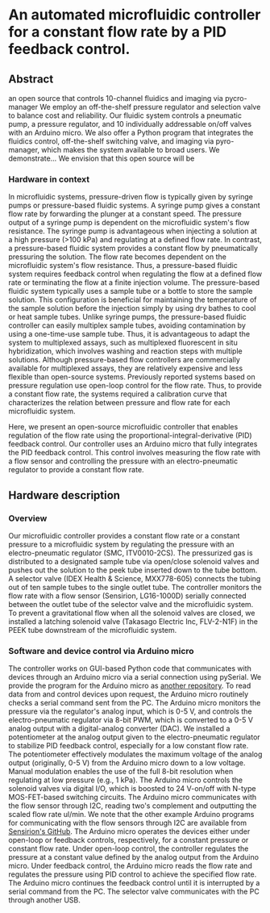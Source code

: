# An automated microfluidic controller for a constant flow rate by a PID feedback control.
## Abstract
an open source that controls 10-channel fluidics and imaging via pycro-manager
We employ an off-the-shelf pressure regulator and selection valve to balance cost and reliability.
Our fluidic system controls a pneumatic pump, a pressure regulator, and 10 individually addressable on/off valves with an Arduino micro.
We also offer a Python program that integrates the fluidics control, off-the-shelf switching valve, and imaging via pyro-manager, which makes the system available to broad users.
We demonstrate…
We envision that this open source will be

### Hardware in context
In microfluidic systems, pressure-driven flow is typically given by syringe pumps or pressure-based fluidic systems.
A syringe pump gives a constant flow rate by forwarding the plunger at a constant speed.
The pressure output of a syringe pump is dependent on the microfluidic system's flow resistance.
The syringe pump is advantageous when injecting a solution at a high pressure (>100 kPa) and regulating at a defined flow rate.
In contrast, a pressure-based fluidic system provides a constant flow by pneumatically pressuring the solution.
The flow rate becomes dependent on the microfluidic system's flow resistance.
Thus, a pressure-based fluidic system requires feedback control when regulating the flow at a defined flow rate or terminating the flow at a finite injection volume.
The pressure-based fluidic system typically uses a sample tube or a bottle to store the sample solution.
This configuration is beneficial for maintaining the temperature of the sample solution before the injection simply by using dry bathes to cool or heat sample tubes.
Unlike syringe pumps, the pressure-based fluidic controller can easily multiplex sample tubes, avoiding contamination by using a one-time-use sample tube.
Thus, it is advantageous to adapt the system to multiplexed assays, such as multiplexed fluorescent in situ hybridization, which involves washing and reaction steps with multiple solutions.
Although pressure-based flow controllers are commercially available for multiplexed assays, they are relatively expensive and less flexible than open-source systems.
Previously reported systems based on pressure regulation use open-loop control for the flow rate. 
Thus, to provide a constant flow rate, the systems required a calibration curve that characterizes the relation between pressure and flow rate for each microfluidic system.


Here, we present an open-source microfluidic controller that enables regulation of the flow rate using the proportional-integral-derivative (PID) feedback control.
Our controller uses an Arduino micro that fully integrates the PID feedback control. This control involves measuring the flow rate with a flow sensor and controlling the pressure with an electro-pneumatic regulator to provide a constant flow rate.

## Hardware description
### Overview 
Our microfluidic controller provides a constant flow rate or a constant pressure to a microfluidic system by regulating the pressure with an electro-pneumatic regulator (SMC, ITV0010-2CS).
The pressurized gas is distributed to a designated sample tube via open/close solenoid valves and pushes out the solution to the peek tube inserted down to the tube bottom.
A selector valve (IDEX Health & Science, MXX778-605) connects the tubing out of ten sample tubes to the single outlet tube.
The controller monitors the flow rate with a flow sensor (Sensirion, LG16-1000D) serially connected between the outlet tube of the selector valve and the microfluidic system.
To prevent a gravitational flow when all the solenoid valves are closed, we installed a latching solenoid valve (Takasago Electric Inc, FLV-2-N1F) in the PEEK tube downstream of the microfluidic system.

### Software and device control via Arduino micro
The controller works on GUI-based Python code that communicates with devices through an Arduino micro via a serial connection using pySerial.
We provide the program for the Arduino micro as [another repository](https://github.com/LiMe-NanoBioeng/Arduino-to-DAQ.git).
To read data from and control devices upon request, the Arduino micro routinely checks a serial command sent from the PC.
The Arduino micro monitors the pressure via the regulator's analog input, which is 0-5 V, and controls the electro-pneumatic regulator via 8-bit PWM, which is converted to a 0-5 V analog output with a digital-analog converter (DAC).
We installed a potentiometer at the analog output given to the electro-pneumatic regulator to stabilize PID feedback control, especially for a low constant flow rate. 
The potentiometer effectively modulates the maximum voltage of the analog output (originally, 0-5 V) from the Arduino micro down to a low voltage. Manual modulation enables the use of the full 8-bit resolution when regulating at low pressure (e.g., 1 kPa).
The Arduino micro controls the solenoid valves via digital I/O, which is boosted to 24 V-on/off with N-type MOS-FET-based switching circuits.
The Arduino micro communicates with the flow sensor through I2C, reading two's complement and outputting the scaled flow rate ul/min.
We note that the other example Arduino programs for communicating with the flow sensors through I2C are available from [Sensirion's GitHub](https://github.com/Sensirion/arduino-liquid-flow-snippets).
The Arduino micro operates the devices either under open-loop or feedback controls, respectively, for a constant pressure or constant flow rate.
Under open-loop control, the controller regulates the pressure at a constant value defined by the analog output from the Arduino micro.
Under feedback control, the Arduino micro reads the flow rate and regulates the pressure using PID control to achieve the specified flow rate.
The Arduino micro continues the feedback control until it is interrupted by a serial command from the PC.
The selector valve communicates with the PC through another USB.




